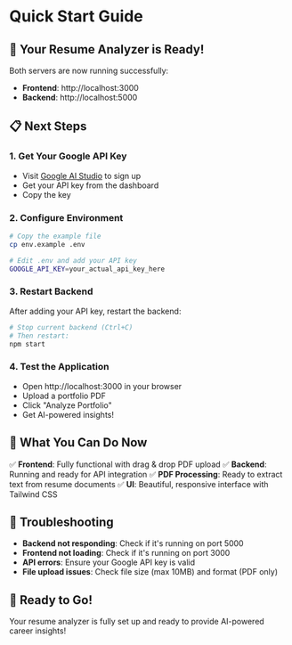 # Quick Start Guide

## 🚀 Your Resume Analyzer is Ready!

Both servers are now running successfully:
- **Frontend**: http://localhost:3000
- **Backend**: http://localhost:5000

## 📋 Next Steps

### 1. Get Your Google API Key
- Visit [Google AI Studio](https://makersuite.google.com/app/apikey) to sign up
- Get your API key from the dashboard
- Copy the key

### 2. Configure Environment
```bash
# Copy the example file
cp env.example .env

# Edit .env and add your API key
GOOGLE_API_KEY=your_actual_api_key_here
```

### 3. Restart Backend
After adding your API key, restart the backend:
```bash
# Stop current backend (Ctrl+C)
# Then restart:
npm start
```

### 4. Test the Application
- Open http://localhost:3000 in your browser
- Upload a portfolio PDF
- Click "Analyze Portfolio"
- Get AI-powered insights!

## 🎯 What You Can Do Now

✅ **Frontend**: Fully functional with drag & drop PDF upload
✅ **Backend**: Running and ready for API integration
✅ **PDF Processing**: Ready to extract text from resume documents
✅ **UI**: Beautiful, responsive interface with Tailwind CSS

## 🔧 Troubleshooting

- **Backend not responding**: Check if it's running on port 5000
- **Frontend not loading**: Check if it's running on port 3000
- **API errors**: Ensure your Google API key is valid
- **File upload issues**: Check file size (max 10MB) and format (PDF only)

## 🚀 Ready to Go!

Your resume analyzer is fully set up and ready to provide AI-powered career insights!
